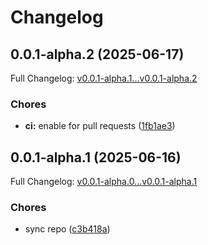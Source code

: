 # Changelog

## 0.0.1-alpha.2 (2025-06-17)

Full Changelog: [v0.0.1-alpha.1...v0.0.1-alpha.2](https://github.com/Boomchainlab/boomchainlab-framework/compare/v0.0.1-alpha.1...v0.0.1-alpha.2)

### Chores

* **ci:** enable for pull requests ([1fb1ae3](https://github.com/Boomchainlab/boomchainlab-framework/commit/1fb1ae33f76a4c07ab66f696104af7d5cd50f509))

## 0.0.1-alpha.1 (2025-06-16)

Full Changelog: [v0.0.1-alpha.0...v0.0.1-alpha.1](https://github.com/Boomchainlab/boomchainlab-framework/compare/v0.0.1-alpha.0...v0.0.1-alpha.1)

### Chores

* sync repo ([c3b418a](https://github.com/Boomchainlab/boomchainlab-framework/commit/c3b418aaab4bc50f51568014981bfb4d7c7a8623))
